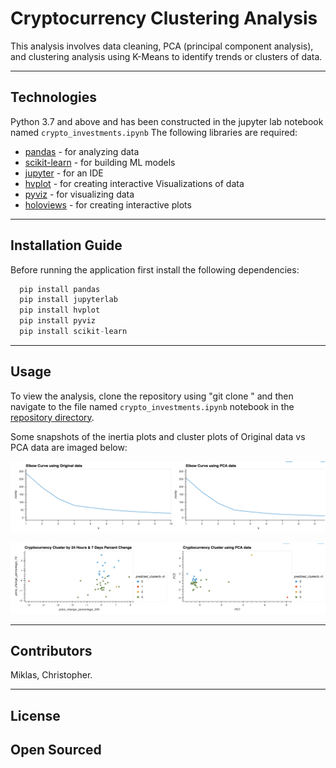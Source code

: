 # Cryptocurrency Clustering Analysis

This analysis involves data cleaning, PCA (principal component analysis), and clustering analysis using K-Means to identify trends or clusters of data. 


---

## Technologies

Python 3.7 and above and has been constructed in the jupyter lab notebook named ```crypto_investments.ipynb```
The following libraries are required:

- [pandas](https://pypi.org/project/pandas/) - for analyzing data
- [scikit-learn](https://pypi.org/project/scikit-learn/) - for building ML models
- [jupyter](https://pypi.org/project/jupyter/) - for an IDE
- [hvplot](https://pypi.org/project/hvplot/) - for creating interactive Visualizations of data
- [pyviz](https://pypi.org/project/pyviz/) - for visualizing data
- [holoviews](https://pypi.org/project/holoviews/) - for creating interactive plots

---

## Installation Guide

Before running the application first install the following dependencies:

```python
  pip install pandas
  pip install jupyterlab 
  pip install hvplot
  pip install pyviz
  pip install scikit-learn

```
---

## Usage
To view the analysis, clone the repository using "git clone <link>" and then navigate to the file named ```crypto_investments.ipynb``` notebook in the [repository directory](https://github.com/mightymiklas/KNN_PCA_Your_Crypto).

Some snapshots of the inertia plots and cluster plots of Original data vs PCA data are imaged below:

![inertia plots](https://github.com/Summi-Khanna/Challenge-10/blob/main/Images/elbow_curve.png)  


![cluster plots](https://github.com/Summi-Khanna/Challenge-10/blob/main/Images/cluster_plot.png) 
 

---

## Contributors
 
Miklas, Christopher.   

---

## License


Open Sourced
---
